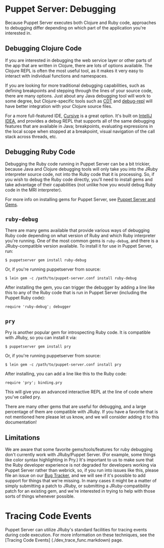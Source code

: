 Puppet Server: Debugging
========================

Because Puppet Server executes both Clojure and Ruby code, approaches to debugging
differ depending on which part of the application you're interested in.

Debugging Clojure Code
-----

If you are interested in debugging the web service layer or other parts of the
app that are written in Clojure, there are lots of options available.  The Clojure
REPL is often the most useful tool, as it makes it very easy to interact with
individual functions and namespaces.

If you are looking for more traditional debugging capabilities, such as defining
breakpoints and stepping through the lines of your source code, there are many
options.  Just about any Java debugging tool will work to some degree, but
Clojure-specific tools such as [CDT](http://georgejahad.com/clojure/cdt.html) and
[debug-repl](http://github.com/georgejahad/debug-repl) will have better integration
with your Clojure source files.

For a more full-featured IDE, [Cursive](https://cursiveclojure.com/) is a great
option.  It's built on [IntelliJ IDEA](http://www.jetbrains.com/idea/), and
provides a debug REPL that supports all of the same debugging features that are
available in Java; breakpoints, evaluating expressions in the local scope when
stopped at a breakpoint, visual navigation of the call stack across threads, etc.

Debugging Ruby Code
-----

Debugging the Ruby code running in Puppet Server can be a bit trickier, because
Java and Clojure debugging tools will only take you into the JRuby interpreter
source code, not into the Ruby code that it is processing.  So, if you wish to
debug the Ruby code directly, you'll need to install gems and take advantage of
their capabilities (not unlike how you would debug Ruby code in the MRI interpreter).

For more info on installing gems for Puppet Server, see [Puppet Server and Gems](./gems.markdown).

## `ruby-debug`

There are many gems available that provide various ways of debugging Ruby code
depending on what version of Ruby and which Ruby interpreter you're running.
One of the most common gems is `ruby-debug`, and there is a JRuby-compatible
version available.  To install it for use in Puppet Server, run:

    $ puppetserver gem install ruby-debug

Or, if you're running puppetserver from source:

    $ lein gem -c /path/to/puppet-server.conf install ruby-debug

After installing the gem, you can trigger the debugger by adding a line like this
to any of the Ruby code that is run in Puppet Server (including the Puppet Ruby
code):

    require 'ruby-debug'; debugger

## `pry`

Pry is another popular gem for introspecting Ruby code.  It is compatible with
JRuby, so you can install it via:

    $ puppetserver gem install pry

Or, if you're running puppetserver from source:

    $ lein gem -c /path/to/puppet-server.conf install pry

After installing, you can add a line like this to the Ruby code:

    require 'pry'; binding.pry

This will give you an advanced interactive REPL at the line of code where you've
called pry.

There are many other gems that are useful for debugging, and a large percentage
of them are compatible with JRuby.  If you have a favorite that is not mentioned
here please let us know, and we will consider adding it to this documentation!

## Limitations

We are aware that some favorite gems/tools/features for ruby debugging don't currently
work with JRuby/Puppet Server.  (For example, some things like color syntax highlighting
in Pry.)  It's important to us to make sure that the Ruby developer experience is not
degraded for developers working via Puppet Server rather than webrick, so, if you run
into issues like this, please file an issue on  our [Bug Tracker](https://tickets.puppetlabs.com/browse/SERVER),
and we will see if it's possible to add support for things that we're missing.  In many
cases it might be a matter of simply submitting a patch to JRuby, or submitting a
JRuby-compatibility patch for an existing gem, and we're interested in trying to help
with those sorts of things whenever possible.

Tracing Code Events
===================

Puppet Server can utilize JRuby's standard facilities for tracing events during
code execution.  For more information on these techniques, see the
[Tracing Code Events] (./dev_trace_func.markdown) page.